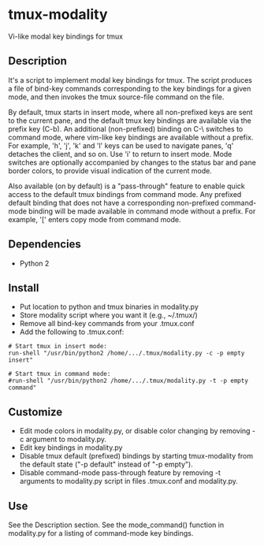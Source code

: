 tmux-modality
=============

Vi-like modal key bindings for tmux


Description
------------------
It's a script to implement modal key bindings for tmux.
The script produces a file of bind-key commands corresponding to the key bindings for a given mode, and then invokes the tmux source-file command on the file.

By default, tmux starts in insert mode, where all non-prefixed keys are sent to the current pane, and the default tmux key bindings are available via the prefix key (C-b).
An additional (non-prefixed) binding on C-\ switches to command mode, where vim-like key bindings are available without a prefix.
For example, 'h', 'j', 'k' and 'l' keys can be used to navigate panes, 'q' detaches the client, and so on.
Use 'i' to return to insert mode.
Mode switches are optionally accompanied by changes to the status bar and pane border colors, to provide visual indication of the current mode.

Also available (on by default) is a "pass-through" feature to enable quick access to the default tmux bindings from command mode.
Any prefixed default binding that does not have a corresponding non-prefixed command-mode binding will be made available in command mode without a prefix.
For example, '[' enters copy mode from command mode.


Dependencies
------------------
- Python 2


Install
--------------
- Put location to python and tmux binaries in modality.py
- Store modality script where you want it (e.g., ~/.tmux/)
- Remove all bind-key commands from your .tmux.conf
- Add the following to .tmux.conf:
```
# Start tmux in insert mode:
run-shell "/usr/bin/python2 /home/.../.tmux/modality.py -c -p empty insert"

# Start tmux in command mode:
#run-shell "/usr/bin/python2 /home/.../.tmux/modality.py -t -p empty command"
```


Customize
--------------
- Edit mode colors in modality.py, or disable color changing by removing -c argument to modality.py.
- Edit key bindings in modality.py
- Disable tmux default (prefixed) bindings by starting tmux-modality from the default state ("-p default" instead of "-p empty").
- Disable command-mode pass-through feature by removing -t arguments to modality.py script in files .tmux.conf and modality.py.


Use
--------------
See the Description section.
See the mode_command() function in modality.py for a listing of command-mode key bindings.


